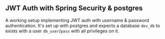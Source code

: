 ## JWT Auth with Spring Security & postgres

A working setup implementing JWT auth with username & password authentication. It's set up 
with postgres and expects a database `dev_db` to exists with a user `db_user`/`pass` with 
all privileges on it. 